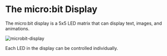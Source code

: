 # The micro:bit Display

The micro:bit display is a 5x5 LED matrix that can display text, images, and animations.

![microbit-display](assets/microbit-display.png)

Each LED in the display can be controlled individually.